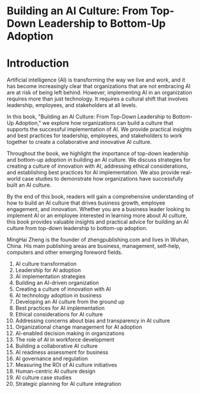 # Building an AI Culture: From Top-Down Leadership to Bottom-Up Adoption

# Introduction

Artificial intelligence (AI) is transforming the way we live and work, and it has become increasingly clear that organizations that are not embracing AI are at risk of being left behind. However, implementing AI in an organization requires more than just technology. It requires a cultural shift that involves leadership, employees, and stakeholders at all levels.

In this book, "Building an AI Culture: From Top-Down Leadership to Bottom-Up Adoption," we explore how organizations can build a culture that supports the successful implementation of AI. We provide practical insights and best practices for leadership, employees, and stakeholders to work together to create a collaborative and innovative AI culture.

Throughout the book, we highlight the importance of top-down leadership and bottom-up adoption in building an AI culture. We discuss strategies for creating a culture of innovation with AI, addressing ethical considerations, and establishing best practices for AI implementation. We also provide real-world case studies to demonstrate how organizations have successfully built an AI culture.

By the end of this book, readers will gain a comprehensive understanding of how to build an AI culture that drives business growth, employee engagement, and innovation. Whether you are a business leader looking to implement AI or an employee interested in learning more about AI culture, this book provides valuable insights and practical advice for building an AI culture from top-down leadership to bottom-up adoption.

MingHai Zheng is the founder of zhengpublishing.com and lives in Wuhan, China. His main publishing areas are business, management, self-help, computers and other emerging foreword fields.


1. AI culture transformation
2. Leadership for AI adoption
3. AI implementation strategies
4. Building an AI-driven organization
5. Creating a culture of innovation with AI
6. AI technology adoption in business
7. Developing an AI culture from the ground up
8. Best practices for AI implementation
9. Ethical considerations for AI culture
10. Addressing concerns about bias and transparency in AI culture
11. Organizational change management for AI adoption
12. AI-enabled decision making in organizations
13. The role of AI in workforce development
14. Building a collaborative AI culture
15. AI readiness assessment for business
16. AI governance and regulation
17. Measuring the ROI of AI culture initiatives
18. Human-centric AI culture design
19. AI culture case studies
20. Strategic planning for AI culture integration

